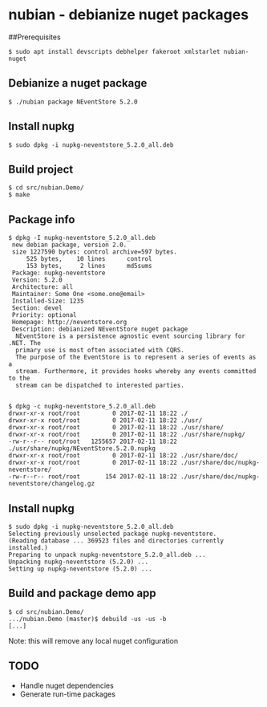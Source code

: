 # nubian - debianize nuget packages

##Prerequisites

```
$ sudo apt install devscripts debhelper fakeroot xmlstarlet nubian-nuget
```

## Debianize a nuget package
```
$ ./nubian package NEventStore 5.2.0
```

## Install nupkg
```
$ sudo dpkg -i nupkg-neventstore_5.2.0_all.deb
```

## Build project
```
$ cd src/nubian.Demo/
$ make
```

## Package info
```
$ dpkg -I nupkg-neventstore_5.2.0_all.deb
 new debian package, version 2.0.
 size 1227590 bytes: control archive=597 bytes.
     525 bytes,    10 lines      control
     153 bytes,     2 lines      md5sums
 Package: nupkg-neventstore
 Version: 5.2.0
 Architecture: all
 Maintainer: Some One <some.one@email>
 Installed-Size: 1235
 Section: devel
 Priority: optional
 Homepage: http://neventstore.org
 Description: debianized NEventStore nuget package
  NEventStore is a persistence agnostic event sourcing library for .NET. The
  primary use is most often associated with CQRS.
  The purpose of the EventStore is to represent a series of events as a
  stream. Furthermore, it provides hooks whereby any events committed to the
  stream can be dispatched to interested parties.


$ dpkg -c nupkg-neventstore_5.2.0_all.deb
drwxr-xr-x root/root         0 2017-02-11 18:22 ./
drwxr-xr-x root/root         0 2017-02-11 18:22 ./usr/
drwxr-xr-x root/root         0 2017-02-11 18:22 ./usr/share/
drwxr-xr-x root/root         0 2017-02-11 18:22 ./usr/share/nupkg/
-rw-r--r-- root/root   1255657 2017-02-11 18:22 ./usr/share/nupkg/NEventStore.5.2.0.nupkg
drwxr-xr-x root/root         0 2017-02-11 18:22 ./usr/share/doc/
drwxr-xr-x root/root         0 2017-02-11 18:22 ./usr/share/doc/nupkg-neventstore/
-rw-r--r-- root/root       154 2017-02-11 18:22 ./usr/share/doc/nupkg-neventstore/changelog.gz
```

## Install nupkg
```
$ sudo dpkg -i nupkg-neventstore_5.2.0_all.deb
Selecting previously unselected package nupkg-neventstore.
(Reading database ... 369523 files and directories currently installed.)
Preparing to unpack nupkg-neventstore_5.2.0_all.deb ...
Unpacking nupkg-neventstore (5.2.0) ...
Setting up nupkg-neventstore (5.2.0) ...
```

## Build and package demo app
```
$ cd src/nubian.Demo/
.../nubian.Demo (master)$ debuild -us -us -b
[...]
```
Note: this will remove any local nuget configuration



## TODO

* Handle nuget dependencies
* Generate run-time packages
